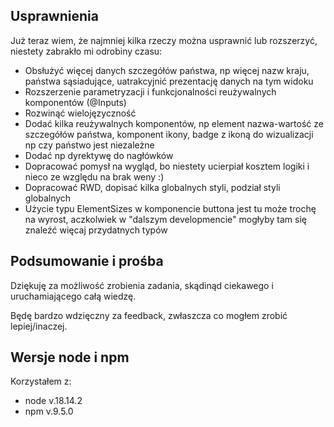 ## Usprawnienia

Już teraz wiem, że najmniej kilka rzeczy można usprawnić lub rozszerzyć, niestety zabrakło mi odrobiny czasu:

- Obsłużyć więcej danych szczegółów państwa, np więcej nazw kraju, państwa sąsiadujące, uatrakcyjnić prezentację danych na tym widoku
- Rozszerzenie parametryzacji i funkcjonalności reużywalnych komponentów (@Inputs)
- Rozwinąć wielojęzyczność
- Dodać kilka reużywalnych komponentów, np element nazwa-wartość ze szczegółów państwa, komponent ikony, badge z ikoną do wizualizacji np czy państwo jest niezależne
- Dodać np dyrektywę do nagłówków
- Dopracować pomysł na wygląd, bo niestety ucierpiał kosztem logiki i nieco ze względu na brak weny :)
- Dopracować RWD, dopisać kilka globalnych styli, podział styli globalnych
- Użycie typu ElementSizes w komponencie buttona jest tu może trochę na wyrost, aczkolwiek w "dalszym developmencie" mogłyby tam się znaleźć więcaj przydatnych typów

## Podsumowanie i prośba

Dziękuję za możliwość zrobienia zadania, skądinąd ciekawego i uruchamiającego całą wiedzę.

Będę bardzo wdzięczny za feedback, zwłaszcza co mogłem zrobić lepiej/inaczej.

## Wersje node i npm

Korzystałem z:

- node v.18.14.2
- npm v.9.5.0
